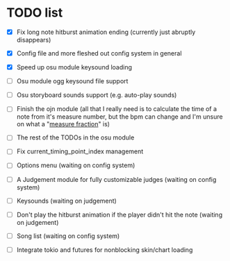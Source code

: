 TODO list
=========

- [x] Fix long note hitburst animation ending (currently just abruptly disappears)
- [x] Config file and more fleshed out config system in general
- [x] Speed up osu module keysound loading
- [ ] Osu module ogg keysound file support
- [ ] Osu storyboard sounds support (e.g. auto-play sounds)
- [ ] Finish the ojn module (all that I really need is to calculate the time of a note from it's measure number, but the bpm can change and I'm unsure on what a "[measure fraction](https://open2jam.wordpress.com/2010/10/05/the-notes-section/)" is)
- [ ] The rest of the TODOs in the osu module
- [ ] Fix current\_timing\_point\_index management
- [ ] Options menu (waiting on config system)

- [ ] A Judgement module for fully customizable judges (waiting on config system)
- [ ] Keysounds (waiting on judgement)
- [ ] Don't play the hitburst animation if the player didn't hit the note (waiting on judgement)
- [ ] Song list (waiting on config system)

- [ ] Integrate tokio and futures for nonblocking skin/chart loading

